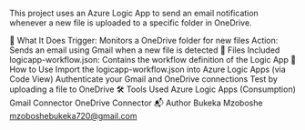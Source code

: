 This project uses an Azure Logic App to send an email notification whenever a new file is uploaded to a specific folder in OneDrive.

🔧 What It Does
Trigger: Monitors a OneDrive folder for new files
Action: Sends an email using Gmail when a new file is detected
📁 Files Included
logicapp-workflow.json: Contains the workflow definition of the Logic App
🚀 How to Use
Import the logicapp-workflow.json into Azure Logic Apps (via Code View)
Authenticate your Gmail and OneDrive connections
Test by uploading a file to OneDrive
🛠️ Tools Used
Azure Logic Apps (Consumption)
Gmail Connector
OneDrive Connector
📬 Author
Bukeka Mzoboshe mzoboshebukeka720@gmail.com
